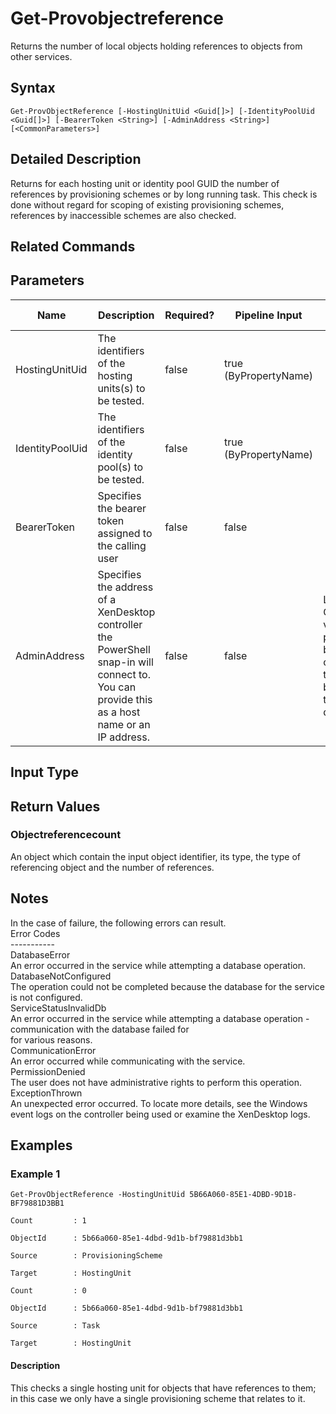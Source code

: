 ﻿
# Get-Provobjectreference
Returns the number of local objects holding references to objects from other services.
## Syntax
```
Get-ProvObjectReference [-HostingUnitUid <Guid[]>] [-IdentityPoolUid <Guid[]>] [-BearerToken <String>] [-AdminAddress <String>] [<CommonParameters>]
```
## Detailed Description
Returns for each hosting unit or identity pool GUID the number of references by provisioning schemes or by long running task. This check is done without regard for scoping of existing provisioning schemes, references by inaccessible schemes are also checked.


## Related Commands

## Parameters
| Name   | Description | Required? | Pipeline Input | Default Value |
| --- | --- | --- | --- | --- |
| HostingUnitUid | The identifiers of the hosting units(s) to be tested. | false | true (ByPropertyName) |  |
| IdentityPoolUid | The identifiers of the identity pool(s) to be tested. | false | true (ByPropertyName) |  |
| BearerToken | Specifies the bearer token assigned to the calling user | false | false |  |
| AdminAddress | Specifies the address of a XenDesktop controller the PowerShell snap-in will connect to. You can provide this as a host name or an IP address. | false | false | Localhost. Once a value is provided by any cmdlet, this value becomes the default. |

## Input Type

### 

## Return Values

### Objectreferencecount
An object which contain the input object identifier, its type, the type of referencing object and the number of references.
## Notes
In the case of failure, the following errors can result.<br>    Error Codes<br>    -----------<br>    DatabaseError<br>    An error occurred in the service while attempting a database operation.<br>    DatabaseNotConfigured<br>    The operation could not be completed because the database for the service is not configured.<br>    ServiceStatusInvalidDb<br>    An error occurred in the service while attempting a database operation - communication with the database failed for<br>    for various reasons.<br>    CommunicationError<br>    An error occurred while communicating with the service.<br>    PermissionDenied<br>    The user does not have administrative rights to perform this operation.<br>    ExceptionThrown<br>    An unexpected error occurred.  To locate more details, see the Windows event logs on the controller being used or examine the XenDesktop logs.
## Examples

### Example 1
```
Get-ProvObjectReference -HostingUnitUid 5B66A060-85E1-4DBD-9D1B-BF79881D3BB1

Count         : 1

ObjectId      : 5b66a060-85e1-4dbd-9d1b-bf79881d3bb1

Source        : ProvisioningScheme

Target        : HostingUnit

Count         : 0

ObjectId      : 5b66a060-85e1-4dbd-9d1b-bf79881d3bb1

Source        : Task

Target        : HostingUnit
```
#### Description
This checks a single hosting unit for objects that have references to them; in this case we only have a single provisioning scheme that relates to it.
